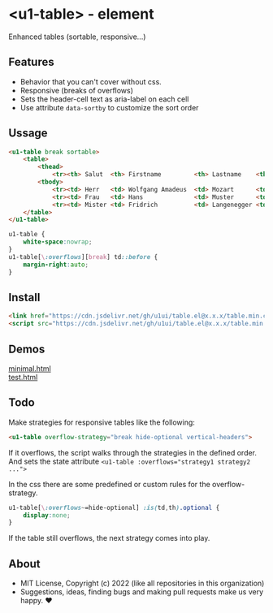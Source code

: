 # &lt;u1-table&gt; - element
Enhanced tables (sortable, responsive...)

## Features

- Behavior that you can't cover without css.
- Responsive (breaks of overflows)
- Sets the header-cell text as aria-label on each cell
- Use attribute `data-sortby` to customize the sort order

## Ussage

```html
<u1-table break sortable>
    <table>
        <thead>
            <tr><th> Salut  <th> Firstname         <th> Lastname    <th> Age <th> X
        <tbody>
            <tr><td> Herr   <td> Wolfgang Amadeus  <td> Mozart      <td> 46  <td> b
            <tr><td> Frau   <td> Hans              <td> Muster      <td> 1   <td> c
            <tr><td> Mister <td> Fridrich          <td> Langenegger <td> 5   <td> z
    </table>
</u1-table>
```

```css
u1-table {
    white-space:nowrap;
}
u1-table[\:overflows][break] td::before {
    margin-right:auto;
}
```

## Install

```html
<link href="https://cdn.jsdelivr.net/gh/u1ui/table.el@x.x.x/table.min.css" rel=stylesheet>
<script src="https://cdn.jsdelivr.net/gh/u1ui/table.el@x.x.x/table.min.js" type=module></script>
```

## Demos

[minimal.html](http://gcdn.li/u1ui/table.el@main/tests/minimal.html)  
[test.html](http://gcdn.li/u1ui/table.el@main/tests/test.html)  

## Todo

Make strategies for responsive tables like the following:
```html
<u1-table overflow-strategy="break hide-optional vertical-headers">
```
If it overflows, the script walks through the strategies in the defined order.
And sets the state attribute `<u1-table :overflows="strategy1 strategy2 ...">`

In the css there are some predefined or custom rules for the overflow-strategy.
```css
u1-table[\:overflows~=hide-optional] :is(td,th).optional {
    display:none;
}
```
If the table still overflows, the next strategy comes into play.

## About

- MIT License, Copyright (c) 2022 <u1> (like all repositories in this organization) <br>
- Suggestions, ideas, finding bugs and making pull requests make us very happy. ♥

